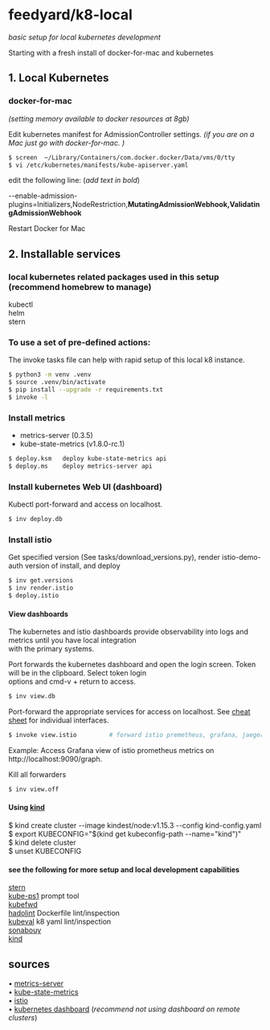 # feedyard/k8-local

_basic setup for local kubernetes development_  

Starting with a fresh install of docker-for-mac and kubernetes  

## 1. Local Kubernetes  

### docker-for-mac  
_(setting memory available to docker resources at 8gb)_   

Edit kubernetes manifest for AdmissionController settings. _(if you are on a Mac just go with docker-for-mac. )_  

```bash
$ screen  ~/Library/Containers/com.docker.docker/Data/vms/0/tty  
$ vi /etc/kubernetes/manifests/kube-apiserver.yaml  
```

edit the following line: (_add text in bold_)  

--enable-admission-plugins=Initializers,NodeRestriction,__MutatingAdmissionWebhook,ValidatingAdmissionWebhook__  

Restart Docker for Mac   

## 2. Installable services  

### local kubernetes related packages used in this setup (recommend homebrew to manage)  

kubectl  
helm  
stern  

### To use a set of pre-defined actions:  

The invoke tasks file can help with rapid setup of this local k8 instance.  

```bash
$ python3 -m venv .venv  
$ source .venv/bin/activate  
$ pip install --upgrade -r requirements.txt  
$ invoke -l  
```

### Install metrics  

* metrics-server (0.3.5)  
* kube-state-metrics (v1.8.0-rc.1)  

```bash
$ deploy.ksm   deploy kube-state-metrics api  
$ deploy.ms    deploy metrics-server api  
```
### Install kubernetes Web UI (dashboard)

Kubectl port-forward and access on localhost.  

```bash
$ inv deploy.db
```

### Install istio  

Get specified version (See tasks/download_versions.py), render istio-demo-auth version of install, and deploy  

```bash
$ inv get.versions
$ inv render.istio
$ deploy.istio
```

#### View dashboards

The kubernetes and istio dashboards provide observability into logs and metrics until you have local integration  
with the primary systems.  

Port forwards the kubernetes dashboard and open the login screen. Token will be in the clipboard. Select token login  
options and cmd-v + return to access.  

```bash
$ inv view.db
```

Port-forward the appropriate services for access on localhost. See [cheat sheet](cheat_sheet.md) for individual interfaces.  

```bash
$ invoke view.istio         # forward istio premetheus, grafana, jaeger, and kiali services
```

Example: Access Grafana view of istio prometheus metrics on http://localhost:9090/graph.  

Kill all forwarders  

```bash
$ inv view.off
```

#### Using [kind](https://github.com/kubernetes-sigs/kind)  

$ kind create cluster --image kindest/node:v1.15.3 --config kind-config.yaml  
$ export KUBECONFIG="$(kind get kubeconfig-path --name="kind")"  
$ kind delete cluster  
$ unset KUBECONFIG  

#### see the following for more setup and local development capabilities  

[stern](https://github.com/wercker/stern)  
[kube-ps1](https://github.com/jonmosco/kube-ps1) prompt tool  
[kubefwd](https://github.com/txn2/kubefwd)  
[hadolint](https://github.com/hadolint/hadolint) Dockerfile lint/inspection  
[kubeval](https://github.com/garethr/kubeval) k8 yaml lint/inspection  
[sonabouy](https://github.com/heptio/sonobuoy)  
[kind](https://github.com/kubernetes-sigs/kind)  


## sources

• [metrics-server](https://github.com/kubernetes-incubator/metrics-server)  
• [kube-state-metrics](https://github.com/kubernetes/kube-state-metrics)  
• [istio](https://istio.io)  
• [kubernetes dashboard](https://github.com/kubernetes/dashboard) (_recommend not using dashboard on remote clusters_)  
